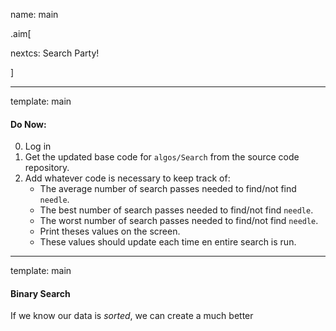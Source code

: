 name: main

.aim[<div>
nextcs: Search Party!
</div>]

---
template: main

#### Do Now:
0. Log in
1. Get the updated base code for `algos/Search` from the source code repository.
2. Add whatever code is necessary to keep track of:
   - The average number of search passes needed to find/not find `needle`.
   - The best number of search passes needed to find/not find `needle`.
   - The worst number of search passes needed to find/not find `needle`.
   - Print theses values on the screen.
   - These values should update each time en entire search is run.

---
template: main

#### Binary Search
If we know our data is _sorted_, we can create a much better
